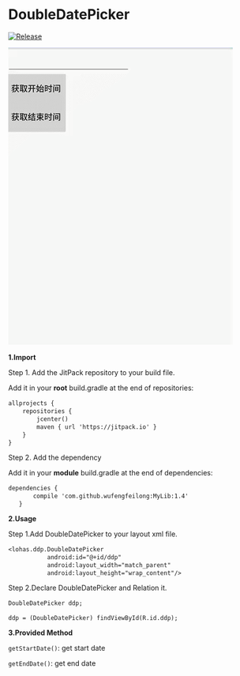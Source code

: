  # DoubleDatePicker
 [![Release](https://jitpack.io/v/wufengfeilong/MyLib.svg)](https://jitpack.io/#wufengfeilong/MyLib)
 
 ![image](https://github.com/wufengfeilong/MyLib/blob/master/example.gif)
 
 **1.Import** 
 
 Step 1. Add the JitPack repository to your build file.
 
 Add it in your **root** build.gradle at the end of repositories:
 
 ```
 allprojects {
     repositories {
         jcenter()
         maven { url 'https://jitpack.io' }
     }
 }
 ```
 Step 2. Add the dependency
 
 Add it in your **module** build.gradle at the end of dependencies:
 ```
 dependencies {
 		compile 'com.github.wufengfeilong:MyLib:1.4'
 	}
 ```
 **2.Usage**
 
 Step 1.Add DoubleDatePicker to your layout xml file.
  ```
 <lohas.ddp.DoubleDatePicker
             android:id="@+id/ddp"
             android:layout_width="match_parent"
             android:layout_height="wrap_content"/>
 ```
  Step 2.Declare DoubleDatePicker and Relation it.
   ```
  DoubleDatePicker ddp;
  ```
  ```
  ddp = (DoubleDatePicker) findViewById(R.id.ddp);
  ```
 **3.Provided Method**
 
 `getStartDate()`: get start date
 
 `getEndDate()`: get end date
